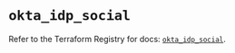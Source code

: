 # `okta_idp_social`

Refer to the Terraform Registry for docs: [`okta_idp_social`](https://registry.terraform.io/providers/okta/okta/4.15.0/docs/resources/idp_social).
